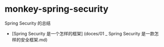 # monkey-spring-security
Spring Security 的总结


- [Spring Security 是一个怎样的框架] (doces/01 _ Spring Security 是一款怎样的安全框架.md) 
